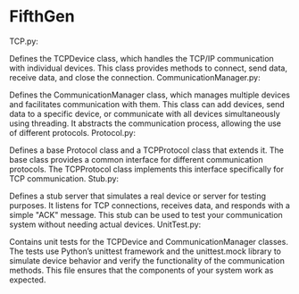 # FifthGen
TCP.py:

Defines the TCPDevice class, which handles the TCP/IP communication with individual devices.
This class provides methods to connect, send data, receive data, and close the connection.
CommunicationManager.py:

Defines the CommunicationManager class, which manages multiple devices and facilitates communication with them.
This class can add devices, send data to a specific device, or communicate with all devices simultaneously using threading.
It abstracts the communication process, allowing the use of different protocols.
Protocol.py:

Defines a base Protocol class and a TCPProtocol class that extends it.
The base class provides a common interface for different communication protocols.
The TCPProtocol class implements this interface specifically for TCP communication.
Stub.py:

Defines a stub server that simulates a real device or server for testing purposes.
It listens for TCP connections, receives data, and responds with a simple "ACK" message.
This stub can be used to test your communication system without needing actual devices.
UnitTest.py:

Contains unit tests for the TCPDevice and CommunicationManager classes.
The tests use Python’s unittest framework and the unittest.mock library to simulate device behavior and verify the functionality of the communication methods.
This file ensures that the components of your system work as expected.
